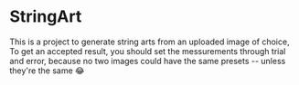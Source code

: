 # StringArt

This is a project to generate string arts from an uploaded image of choice,
To get an accepted result, you should set the messurements through trial and error,
because no two images could have the same presets -- unless they're the same 😂
